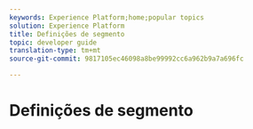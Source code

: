 ```yaml
---
keywords: Experience Platform;home;popular topics
solution: Experience Platform
title: Definições de segmento
topic: developer guide
translation-type: tm+mt
source-git-commit: 9817105ec46098a8be99992cc6a962b9a7a696fc

---
```



# Definições de segmento
